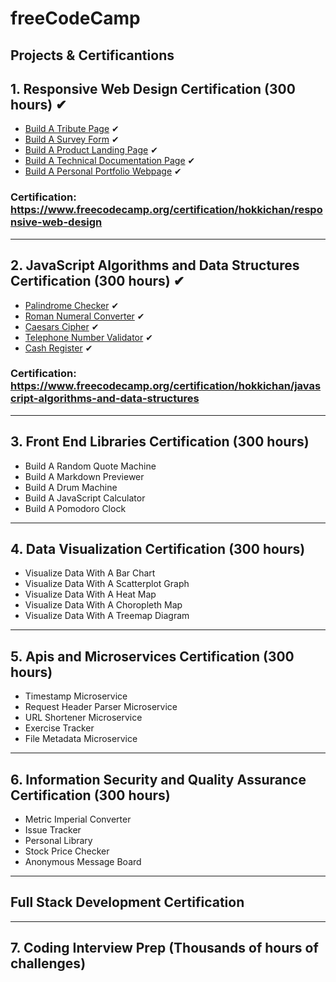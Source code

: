 # freeCodeCamp

## Projects & Certificantions

## 1. Responsive Web Design Certification (300 hours) ✔

- [Build A Tribute Page](https://hokkichan.github.io/FCC.Projects/RWD/tribute.html) ✔
- [Build A Survey Form](https://hokkichan.github.io/FCC.Projects/RWD/survey.html) ✔
- [Build A Product Landing Page](https://hokkichan.github.io/FCC.Projects/RWD/product.html) ✔
- [Build A Technical Documentation Page](https://hokkichan.github.io/FCC.Projects/RWD/documentationpage.html) ✔
- [Build A Personal Portfolio Webpage](https://hokkichan.github.io/FCC.Projects/RWD/portfolio.html) ✔

### Certification: https://www.freecodecamp.org/certification/hokkichan/responsive-web-design

---

## 2. JavaScript Algorithms and Data Structures Certification (300 hours) ✔

- [Palindrome Checker](https://github.com/hokkichan/FCC.Projects/blob/master/JS/txt/palindrome-checker.txt) ✔
- [Roman Numeral Converter](https://github.com/hokkichan/FCC.Projects/blob/master/JS/txt/roman-numeral-converter.txt) ✔
- [Caesars Cipher](https://github.com/hokkichan/FCC.Projects/blob/master/JS/txt/caesars-cipher.txt) ✔
- [Telephone Number Validator](https://github.com/hokkichan/FCC.Projects/blob/master/JS/txt/cash-register.txt) ✔
- [Cash Register](https://github.com/hokkichan/FCC.Projects/blob/master/JS/txt/cash-register.txt) ✔

### Certification: https://www.freecodecamp.org/certification/hokkichan/javascript-algorithms-and-data-structures

---

## 3. Front End Libraries Certification (300 hours)

- Build A Random Quote Machine
- Build A Markdown Previewer
- Build A Drum Machine
- Build A JavaScript Calculator
- Build A Pomodoro Clock

---

## 4. Data Visualization Certification (300 hours)

- Visualize Data With A Bar Chart
- Visualize Data With A Scatterplot Graph
- Visualize Data With A Heat Map
- Visualize Data With A Choropleth Map
- Visualize Data With A Treemap Diagram

---

## 5. Apis and Microservices Certification (300 hours)

- Timestamp Microservice
- Request Header Parser Microservice
- URL Shortener Microservice
- Exercise Tracker
- File Metadata Microservice

---

## 6. Information Security and Quality Assurance Certification (300 hours)

- Metric Imperial Converter
- Issue Tracker
- Personal Library
- Stock Price Checker
- Anonymous Message Board

---

## Full Stack Development Certification

---

## 7. Coding Interview Prep (Thousands of hours of challenges)


